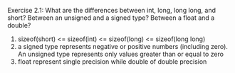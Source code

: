 Exercise 2.1:
What are the differences between int, long, long long, and short?
Between an unsigned and a signed type? Between a float and a double?

1. sizeof(short) <= sizeof(int) <= sizeof(long) <= sizeof(long long)
2. a signed type represents negative or positive numbers (including zero).
   An unsigned type represents only values greater than or equal to zero
3. float represent single precision while double of double precision

